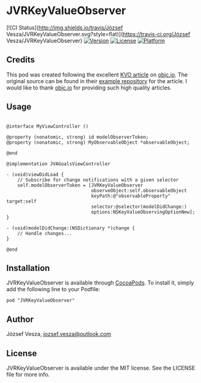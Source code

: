 # JVRKeyValueObserver

[![CI Status](http://img.shields.io/travis/József Vesza/JVRKeyValueObserver.svg?style=flat)](https://travis-ci.org/József Vesza/JVRKeyValueObserver)
[![Version](https://img.shields.io/cocoapods/v/JVRKeyValueObserver.svg?style=flat)](http://cocoadocs.org/docsets/JVRKeyValueObserver)
[![License](https://img.shields.io/cocoapods/l/JVRKeyValueObserver.svg?style=flat)](http://cocoadocs.org/docsets/JVRKeyValueObserver)
[![Platform](https://img.shields.io/cocoapods/p/JVRKeyValueObserver.svg?style=flat)](http://cocoadocs.org/docsets/JVRKeyValueObserver)

## Credits

This pod was created following the excellent [KVO article](http://www.objc.io/issue-7/key-value-coding-and-observing.html) on [objc.io](http://www.objc.io/). The original source can be found in their [example repository](https://github.com/objcio/issue-7-lab-color-space-explorer) for the article. I would like to thank [objc.io](https://twitter.com/objcio) for providing such high quality articles.

## Usage

```objc

@interface MyViewController ()

@property (nonatomic, strong) id modelObserverToken;
@property (nonatomic, strong) MyObservableObject *observableObject;

@end

@implementation JVAGoalsViewController

- (void)viewDidLoad {
	// Subscribe for change notifications with a given selector
	self.modelObserverToken = [JVRKeyValueObserver
                               observeObject:self.observableObject
                               keyPath:@"observableProperty" target:self
                               selector:@selector(modelDidChange:)
                               options:NSKeyValueObservingOptionNew];
}

- (void)modelDidChange:(NSDictionary *)change {
	// Handle changes...
}

@end

```

## Installation

JVRKeyValueObserver is available through [CocoaPods](http://cocoapods.org). To install
it, simply add the following line to your Podfile:

    pod "JVRKeyValueObserver"

## Author

József Vesza, jozsef.vesza@outlook.com

## License

JVRKeyValueObserver is available under the MIT license. See the LICENSE file for more info.

